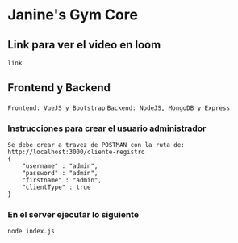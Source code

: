 # Janine's Gym Core

## Link para ver el video en loom
```
link
```

## Frontend y Backend

```Frontend: VueJS y Bootstrap```
```Backend: NodeJS, MongoDB y Express```


### Instrucciones para crear el usuario administrador

```
Se debe crear a travez de POSTMAN con la ruta de:
http://localhost:3000/cliente-registro
{
    "username" : "admin",
    "password" : "admin",
    "firstname" : "admin",
    "clientType" : true
}
```

### En el server ejecutar lo siguiente

```
node index.js
```
